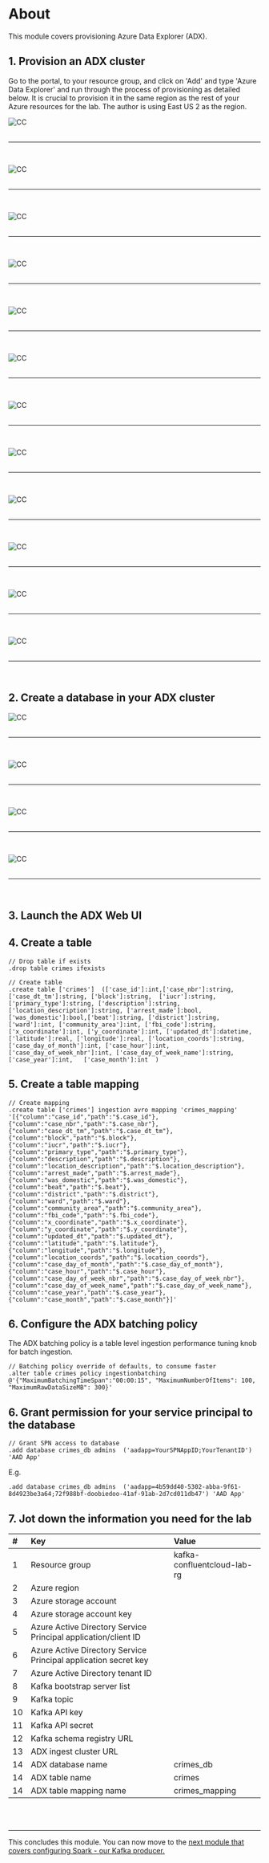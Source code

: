 # About

This module covers provisioning Azure Data Explorer (ADX).

## 1. Provision an ADX cluster

Go to the portal, to your resource group, and click on 'Add' and type 'Azure Data Explorer' and run through the process of provisioning as detailed below. It is crucial to provision it in the same region as the rest of your Azure resources for the lab.  The author is using East US 2 as the region.

![CC](images/03-adx-01.png)
<br>
<br>
<hr>
<br>

![CC](images/03-adx-02.png)
<br>
<br>
<hr>
<br>

![CC](images/03-adx-03.png)
<br>
<br>
<hr>
<br>

![CC](images/03-adx-04.png)
<br>
<br>
<hr>
<br>

![CC](images/03-adx-05.png)
<br>
<br>
<hr>
<br>

![CC](images/03-adx-06.png)
<br>
<br>
<hr>
<br>

![CC](images/03-adx-07.png)
<br>
<br>
<hr>
<br>

![CC](images/03-adx-08.png)
<br>
<br>
<hr>
<br>


![CC](images/03-adx-09.png)
<br>
<br>
<hr>
<br>

![CC](images/03-adx-10.png)
<br>
<br>
<hr>
<br>

![CC](images/03-adx-11.png)
<br>
<br>
<hr>
<br>

![CC](images/03-adx-12.png)
<br>
<br>
<hr>
<br>


## 2. Create a database in your ADX cluster

![CC](images/03-adx-13.png)
<br>
<br>
<hr>
<br>

![CC](images/03-adx-14.png)
<br>
<br>
<hr>
<br>

![CC](images/03-adx-15.png)
<br>
<br>
<hr>
<br>

![CC](images/03-adx-16.png)
<br>
<br>
<hr>
<br>

## 3. Launch the ADX Web UI



## 4. Create a table

```
// Drop table if exists
.drop table crimes ifexists

// Create table
.create table ['crimes']  (['case_id']:int,['case_nbr']:string, ['case_dt_tm']:string, ['block']:string,  ['iucr']:string, ['primary_type']:string, ['description']:string, ['location_description']:string, ['arrest_made']:bool, ['was_domestic']:bool,['beat']:string, ['district']:string, ['ward']:int, ['community_area']:int, ['fbi_code']:string, ['x_coordinate']:int, ['y_coordinate']:int, ['updated_dt']:datetime,['latitude']:real, ['longitude']:real, ['location_coords']:string, ['case_day_of_month']:int, ['case_hour']:int, ['case_day_of_week_nbr']:int, ['case_day_of_week_name']:string,['case_year']:int,   ['case_month']:int  )
```

## 5.  Create a table mapping
```
// Create mapping
.create table ['crimes'] ingestion avro mapping 'crimes_mapping' '[{"column":"case_id","path":"$.case_id"}, {"column":"case_nbr","path":"$.case_nbr"}, {"column":"case_dt_tm","path":"$.case_dt_tm"}, {"column":"block","path":"$.block"},  {"column":"iucr","path":"$.iucr"}, {"column":"primary_type","path":"$.primary_type"}, {"column":"description","path":"$.description"}, {"column":"location_description","path":"$.location_description"}, {"column":"arrest_made","path":"$.arrest_made"}, {"column":"was_domestic","path":"$.was_domestic"},{"column":"beat","path":"$.beat"}, {"column":"district","path":"$.district"}, {"column":"ward","path":"$.ward"}, {"column":"community_area","path":"$.community_area"}, {"column":"fbi_code","path":"$.fbi_code"}, {"column":"x_coordinate","path":"$.x_coordinate"}, {"column":"y_coordinate","path":"$.y_coordinate"},  {"column":"updated_dt","path":"$.updated_dt"}, {"column":"latitude","path":"$.latitude"}, {"column":"longitude","path":"$.longitude"}, {"column":"location_coords","path":"$.location_coords"},  {"column":"case_day_of_month","path":"$.case_day_of_month"}, {"column":"case_hour","path":"$.case_hour"}, {"column":"case_day_of_week_nbr","path":"$.case_day_of_week_nbr"}, {"column":"case_day_of_week_name","path":"$.case_day_of_week_name"},{"column":"case_year","path":"$.case_year"},{"column":"case_month","path":"$.case_month"}]'
```

## 6.  Configure the ADX batching policy
The ADX batching policy is a table level ingestion performance tuning knob for batch ingestion.

```
// Batching policy override of defaults, to consume faster
.alter table crimes policy ingestionbatching @'{"MaximumBatchingTimeSpan":"00:00:15", "MaximumNumberOfItems": 100, "MaximumRawDataSizeMB": 300}'
```

## 6.  Grant permission for your service principal to the database
```
// Grant SPN access to database
.add database crimes_db admins  ('aadapp=YourSPNAppID;YourTenantID') 'AAD App'
```

E.g.
```
.add database crimes_db admins  ('aadapp=4b59dd40-5302-abba-9f61-8d4923be3a64;72f988bf-doobiedoo-41af-91ab-2d7cd011db47') 'AAD App'
```

## 7.  Jot down the information you need for the lab

| # | Key | Value |
| :--- | :--- | :--- |
| 1 | Resource group| kafka-confluentcloud-lab-rg |
| 2 | Azure region|  |
| 3 | Azure storage account|  |
| 4 | Azure storage account key|  |
| 5 | Azure Active Directory Service Principal application/client ID|  |
| 6 | Azure Active Directory Service Principal application secret key|  |
| 7 | Azure Active Directory tenant ID|  |
| 8 | Kafka bootstrap server list|  |
| 9 | Kafka topic|  |
| 10 | Kafka API key|  |
| 11 | Kafka API secret|  |
| 12 | Kafka schema registry URL|  |
| 13 | ADX ingest cluster URL| <yourIngestClusterURI>|
| 14 | ADX database name| crimes_db|
| 14 | ADX table name| crimes|
| 14 | ADX table mapping name| crimes_mapping|
  
<br><br><hr>
This concludes this module.  You can now move to the [next module that covers configuring Spark - our Kafka producer.](https://github.com/Azure/azure-kusto-labs/blob/confluent-clound-hol/kafka-integration/confluent-cloud/4-configure-spark.md)
